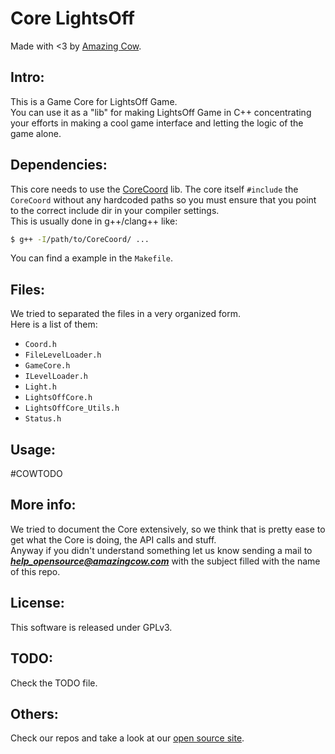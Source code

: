 Core LightsOff 
====
Made with <3 by [Amazing Cow](http://www.amazingcow.com).

<!-- ####################################################################### -->

## Intro:

This is a Game Core for LightsOff Game.   
You can use it as a "lib" for making LightsOff Game in C++ concentrating 
your efforts in making a cool game interface and letting the logic of the 
game alone.


<!-- ####################################################################### -->

## Dependencies:

This core needs to use the [CoreCoord](http://www.github.com/amazingcow/CoreCoord) 
lib. The core itself ```#include``` the ```CoreCoord``` without any hardcoded paths
so you must ensure that you point to the correct include dir in your compiler settings.   
This is usually done in g++/clang++ like:

```bash
$ g++ -I/path/to/CoreCoord/ ...
```

You can find a example in the ```Makefile```.


<!-- ####################################################################### -->

## Files:

We tried to separated the files in a very organized form.   
Here is a list of them:

* ```Coord.h```
* ```FileLevelLoader.h```
* ```GameCore.h```
* ```ILevelLoader.h```
* ```Light.h```
* ```LightsOffCore.h```
* ```LightsOffCore_Utils.h```
* ```Status.h```


<!-- ####################################################################### -->

## Usage:

#COWTODO

<!-- ####################################################################### -->

## More info:

We tried to document the Core extensively, so we think that is pretty ease to 
get what the Core is doing, the API calls and stuff.   
Anyway if you didn't understand something let us know sending a mail to 
***help_opensource@amazingcow.com***  with the subject filled with the
name of this repo.


<!-- ####################################################################### -->

## License:
This software is released under GPLv3.


<!-- ####################################################################### -->

## TODO:
Check the TODO file.


<!-- ####################################################################### -->

## Others:
Check our repos and take a look at our [open source site](http://opensource.amazingcow.com).
